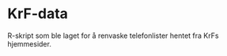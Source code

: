 KrF-data
========

R-skript som ble  laget for å renvaske telefonlister hentet fra KrFs hjemmesider.
